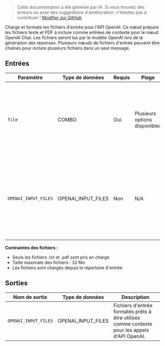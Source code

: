> Cette documentation a été générée par IA. Si vous trouvez des erreurs ou avez des suggestions d'amélioration, n'hésitez pas à contribuer ! [Modifier sur GitHub](https://github.com/Comfy-Org/embedded-docs/blob/main/comfyui_embedded_docs/docs/OpenAIInputFiles/fr.md)

Charge et formate les fichiers d'entrée pour l'API OpenAI. Ce nœud prépare les fichiers texte et PDF à inclure comme entrées de contexte pour le nœud OpenAI Chat. Les fichiers seront lus par le modèle OpenAI lors de la génération des réponses. Plusieurs nœuds de fichiers d'entrée peuvent être chaînés pour inclure plusieurs fichiers dans un seul message.

## Entrées

| Paramètre | Type de données | Requis | Plage | Description |
|-----------|-----------|----------|-------|-------------|
| `file` | COMBO | Oui | Plusieurs options disponibles | Fichiers d'entrée à inclure comme contexte pour le modèle. Accepte uniquement les fichiers texte (.txt) et PDF (.pdf) pour le moment. Les fichiers doivent être inférieurs à 32 Mo. |
| `OPENAI_INPUT_FILES` | OPENAI_INPUT_FILES | Non | N/A | Fichier(s) supplémentaire(s) optionnel(s) à regrouper avec le fichier chargé depuis ce nœud. Permet le chaînage des fichiers d'entrée afin qu'un seul message puisse inclure plusieurs fichiers d'entrée. |

**Contraintes des fichiers :**

- Seuls les fichiers .txt et .pdf sont pris en charge
- Taille maximale des fichiers : 32 Mo
- Les fichiers sont chargés depuis le répertoire d'entrée

## Sorties

| Nom de sortie | Type de données | Description |
|-------------|-----------|-------------|
| `OPENAI_INPUT_FILES` | OPENAI_INPUT_FILES | Fichiers d'entrée formatés prêts à être utilisés comme contexte pour les appels d'API OpenAI. |
